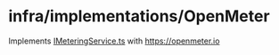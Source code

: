 # infra/implementations/OpenMeter
Implements [IMeteringService.ts](../../abstractions/IMeteringService.ts) with <https://openmeter.io>
